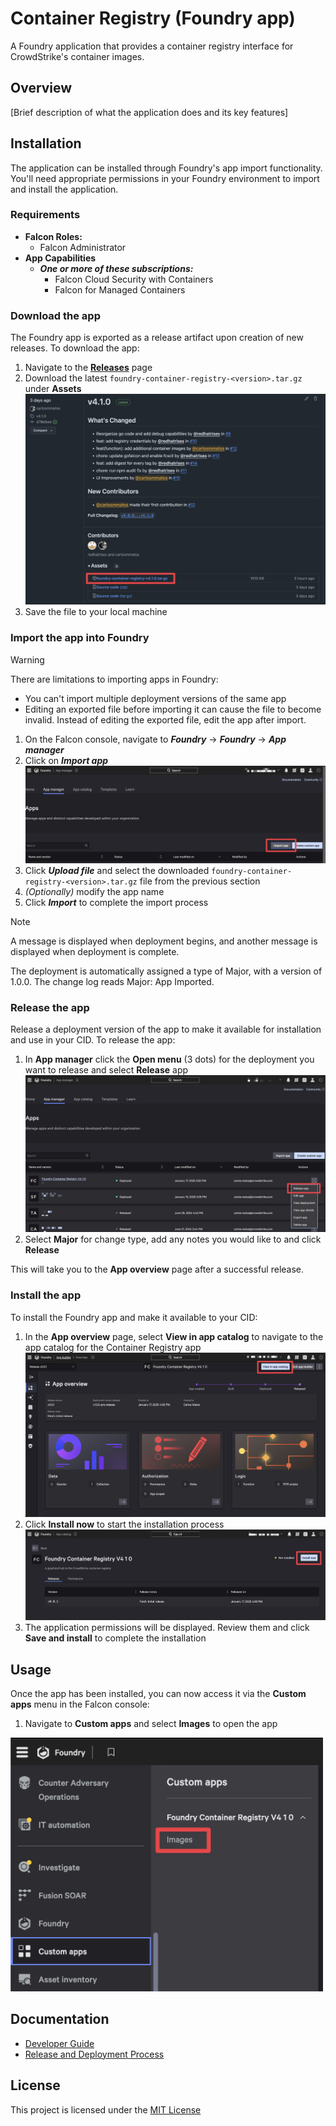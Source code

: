# Container Registry (Foundry app)

A Foundry application that provides a container registry interface for CrowdStrike's container images.

## Overview

[Brief description of what the application does and its key features]

## Installation

The application can be installed through Foundry's app import functionality. You'll need appropriate permissions in your Foundry environment to import and install the application.

### Requirements

- **Falcon Roles:**
  - Falcon Administrator
- **App Capabilities**
  - ***One or more of these subscriptions:***
    - Falcon Cloud Security with Containers
    - Falcon for Managed Containers

### Download the app

The Foundry app is exported as a release artifact upon creation of new releases. To download the app:

1. Navigate to the [**Releases**](https://github.com/CrowdStrike/foundry-container-registry/releases) page
1. Download the latest `foundry-container-registry-<version>.tar.gz` under **Assets**
![releases](./assets/releases.png)
1. Save the file to your local machine

### Import the app into Foundry

> [!WARNING]
> There are limitations to importing apps in Foundry:
> - You can't import multiple deployment versions of the same app
> - Editing an exported file before importing it can cause the file to become invalid. Instead of editing the exported file, edit the app after import.

1. On the Falcon console, navigate to ***Foundry*** -> ***Foundry*** -> ***App manager***
1. Click on ***Import app***
![import-app](./assets/import-app.png)
1. Click ***Upload file*** and select the downloaded `foundry-container-registry-<version>.tar.gz` file from the previous section
1. *(Optionally)* modify the app name
1. Click ***Import*** to complete the import process

> [!NOTE]
> A message is displayed when deployment begins, and another message is displayed when deployment is complete.
>
> The deployment is automatically assigned a type of Major, with a version of 1.0.0. The change log reads Major: App Imported.

### Release the app

Release a deployment version of the app to make it available for installation and use in your CID. To release the app:

1. In **App manager** click the **Open menu** (3 dots) for the deployment you want to release and select **Release** app
![release-app](./assets/release-app.png)
1. Select **Major** for change type, add any notes you would like to and click **Release**

This will take you to the **App overview** page after a successful release.

### Install the app

To install the Foundry app and make it available to your CID:

1. In the **App overview** page, select **View in app catalog** to navigate to the app catalog for the Container Registry app
![app-catalog](./assets/app-catalog.png)
1. Click **Install now** to start the installation process
![install-app](./assets/install-app.png)
1. The application permissions will be displayed. Review them and click **Save and install** to complete the installation

## Usage

Once the app has been installed, you can now access it via the **Custom apps** menu in the Falcon console:

1. Navigate to **Custom apps** and select **Images** to open the app
<img src="./assets/open-app.png" alt="open-app" width="500">

## Documentation

- [Developer Guide](docs/DEVELOPER.md)
- [Release and Deployment Process](docs/RELEASE.md)

## License

This project is licensed under the [MIT License](LICENSE)
